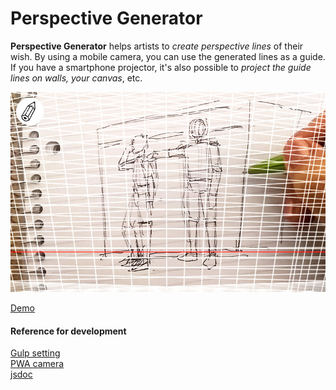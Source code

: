 # Perspective Generator

**Perspective Generator** helps artists to _create perspective lines_ of their wish. By using a mobile camera, you can use the generated lines as a guide.  
If you have a smartphone projector, it's also possible to _project the guide lines on walls, your canvas_, etc.  

![perspective generator demo image](./src/images/perspective-app.jpg)

[Demo](https://hellotakako.github.io/perspective-generator/)


#### Reference for development
[Gulp setting](https://goede.site/setting-up-gulp-4-for-automatic-sass-compilation-and-css-injection)  
[PWA camera](https://qiita.com/1pp0/items/a3f0ea14910e25f49878)  
[jsdoc](https://devhints.io/jsdoc)
